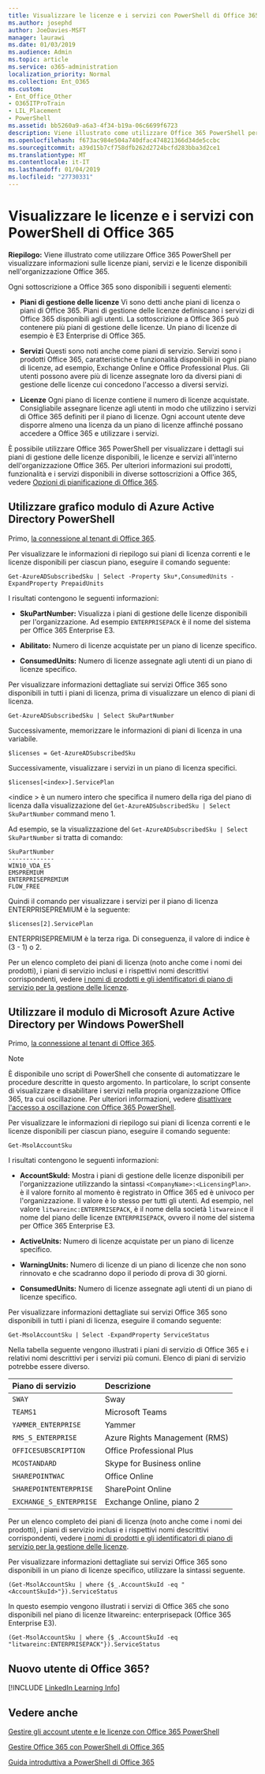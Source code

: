 ```yaml
---
title: Visualizzare le licenze e i servizi con PowerShell di Office 365
ms.author: josephd
author: JoeDavies-MSFT
manager: laurawi
ms.date: 01/03/2019
ms.audience: Admin
ms.topic: article
ms.service: o365-administration
localization_priority: Normal
ms.collection: Ent_O365
ms.custom:
- Ent_Office_Other
- O365ITProTrain
- LIL_Placement
- PowerShell
ms.assetid: bb5260a9-a6a3-4f34-b19a-06c6699f6723
description: Viene illustrato come utilizzare Office 365 PowerShell per visualizzare informazioni sulle licenze piani, servizi e le licenze disponibili nell'organizzazione Office 365.
ms.openlocfilehash: f673ac984e504a740dfac474821366d34de5ccbc
ms.sourcegitcommit: a39d15b7cf758dfb262d2724bcfd283bba3d2ce1
ms.translationtype: MT
ms.contentlocale: it-IT
ms.lasthandoff: 01/04/2019
ms.locfileid: "27730331"
---
```

# <a name="view-licenses-and-services-with-office-365-powershell"></a>Visualizzare le licenze e i servizi con PowerShell di Office 365

**Riepilogo:** Viene illustrato come utilizzare Office 365 PowerShell per visualizzare informazioni sulle licenze piani, servizi e le licenze disponibili nell'organizzazione Office 365.
  
Ogni sottoscrizione a Office 365 sono disponibili i seguenti elementi:

- **Piani di gestione delle licenze** Vi sono detti anche piani di licenza o piani di Office 365. Piani di gestione delle licenze definiscano i servizi di Office 365 disponibili agli utenti. La sottoscrizione a Office 365 può contenere più piani di gestione delle licenze. Un piano di licenze di esempio è E3 Enterprise di Office 365.
    
- **Servizi** Questi sono noti anche come piani di servizio. Servizi sono i prodotti Office 365, caratteristiche e funzionalità disponibili in ogni piano di licenze, ad esempio, Exchange Online e Office Professional Plus. Gli utenti possono avere più di licenze assegnate loro da diversi piani di gestione delle licenze cui concedono l'accesso a diversi servizi.
    
- **Licenze** Ogni piano di licenze contiene il numero di licenze acquistate. Consigliabile assegnare licenze agli utenti in modo che utilizzino i servizi di Office 365 definiti per il piano di licenze. Ogni account utente deve disporre almeno una licenza da un piano di licenze affinché possano accedere a Office 365 e utilizzare i servizi.
    
È possibile utilizzare Office 365 PowerShell per visualizzare i dettagli sui piani di gestione delle licenze disponibili, le licenze e servizi all'interno dell'organizzazione Office 365. Per ulteriori informazioni sui prodotti, funzionalità e i servizi disponibili in diverse sottoscrizioni a Office 365, vedere [Opzioni di pianificazione di Office 365](https://go.microsoft.com/fwlink/p/?LinkId=691147).


## <a name="use-the-azure-active-directory-powershell-for-graph-module"></a>Utilizzare grafico modulo di Azure Active Directory PowerShell

Primo, [la connessione al tenant di Office 365](connect-to-office-365-powershell.md#connect-with-the-azure-active-directory-powershell-for-graph-module).
  
Per visualizzare le informazioni di riepilogo sui piani di licenza correnti e le licenze disponibili per ciascun piano, eseguire il comando seguente:
  
```
Get-AzureADSubscribedSku | Select -Property Sku*,ConsumedUnits -ExpandProperty PrepaidUnits
```

I risultati contengono le seguenti informazioni:
  
- **SkuPartNumber:** Visualizza i piani di gestione delle licenze disponibili per l'organizzazione. Ad esempio `ENTERPRISEPACK` è il nome del sistema per Office 365 Enterprise E3.
    
- **Abilitato:** Numero di licenze acquistate per un piano di licenze specifico.
    
- **ConsumedUnits:** Numero di licenze assegnate agli utenti di un piano di licenze specifico.
    
Per visualizzare informazioni dettagliate sui servizi Office 365 sono disponibili in tutti i piani di licenza, prima di visualizzare un elenco di piani di licenza.

````
Get-AzureADSubscribedSku | Select SkuPartNumber
````

Successivamente, memorizzare le informazioni di piani di licenza in una variabile.

````
$licenses = Get-AzureADSubscribedSku
````

Successivamente, visualizzare i servizi in un piano di licenza specifici.

````
$licenses[<index>].ServicePlan
````

\<indice > è un numero intero che specifica il numero della riga del piano di licenza dalla visualizzazione del `Get-AzureADSubscribedSku | Select SkuPartNumber` command meno 1.

Ad esempio, se la visualizzazione del `Get-AzureADSubscribedSku | Select SkuPartNumber` si tratta di comando:

````
SkuPartNumber
-------------
WIN10_VDA_E5
EMSPREMIUM
ENTERPRISEPREMIUM
FLOW_FREE
````

Quindi il comando per visualizzare i servizi per il piano di licenza ENTERPRISEPREMIUM è la seguente:

````
$licenses[2].ServicePlan
````

ENTERPRISEPREMIUM è la terza riga. Di conseguenza, il valore di indice è (3 - 1) o 2.

Per un elenco completo dei piani di licenza (noto anche come i nomi dei prodotti), i piani di servizio inclusi e i rispettivi nomi descrittivi corrispondenti, vedere [i nomi di prodotti e gli identificatori di piano di servizio per la gestione delle licenze](https://docs.microsoft.com/azure/active-directory/users-groups-roles/licensing-service-plan-reference).

## <a name="use-the-microsoft-azure-active-directory-module-for-windows-powershell"></a>Utilizzare il modulo di Microsoft Azure Active Directory per Windows PowerShell

Primo, [la connessione al tenant di Office 365](connect-to-office-365-powershell.md#connect-with-the-microsoft-azure-active-directory-module-for-windows-powershell).

>[!Note]
>È disponibile uno script di PowerShell che consente di automatizzare le procedure descritte in questo argomento. In particolare, lo script consente di visualizzare e disabilitare i servizi nella propria organizzazione Office 365, tra cui oscillazione. Per ulteriori informazioni, vedere [disattivare l'accesso a oscillazione con Office 365 PowerShell](disable-access-to-sway-with-office-365-powershell.md).
>
    
Per visualizzare le informazioni di riepilogo sui piani di licenza correnti e le licenze disponibili per ciascun piano, eseguire il comando seguente:
  
```
Get-MsolAccountSku
```

I risultati contengono le seguenti informazioni:
  
- **AccountSkuId:** Mostra i piani di gestione delle licenze disponibili per l'organizzazione utilizzando la sintassi `<CompanyName>:<LicensingPlan>`.  _<CompanyName>_ è il valore fornito al momento è registrato in Office 365 ed è univoco per l'organizzazione. Il _<LicensingPlan>_ valore è lo stesso per tutti gli utenti. Ad esempio, nel valore `litwareinc:ENTERPRISEPACK`, è il nome della società `litwareinc`e il nome del piano delle licenze `ENTERPRISEPACK`, ovvero il nome del sistema per Office 365 Enterprise E3.
    
- **ActiveUnits:** Numero di licenze acquistate per un piano di licenze specifico.
    
- **WarningUnits:** Numero di licenze di un piano di licenze che non sono rinnovato e che scadranno dopo il periodo di prova di 30 giorni.
    
- **ConsumedUnits:** Numero di licenze assegnate agli utenti di un piano di licenze specifico.
    
Per visualizzare informazioni dettagliate sui servizi Office 365 sono disponibili in tutti i piani di licenza, eseguire il comando seguente:
  
```
Get-MsolAccountSku | Select -ExpandProperty ServiceStatus
```

Nella tabella seguente vengono illustrati i piani di servizio di Office 365 e i relativi nomi descrittivi per i servizi più comuni. Elenco di piani di servizio potrebbe essere diverso. 
  
|**Piano di servizio**|**Descrizione**|
|:-----|:-----|
| `SWAY` <br/> |Sway  <br/> |
| `TEAMS1` <br/> |Microsoft Teams  <br/> |
| `YAMMER_ENTERPRISE` <br/> |Yammer  <br/> |
| `RMS_S_ENTERPRISE` <br/> |Azure Rights Management (RMS)  <br/> |
| `OFFICESUBSCRIPTION` <br/> |Office Professional Plus  <br/> |
| `MCOSTANDARD` <br/> |Skype for Business online  <br/> |
| `SHAREPOINTWAC` <br/> |Office Online  <br/> |
| `SHAREPOINTENTERPRISE` <br/> |SharePoint Online  <br/> |
| `EXCHANGE_S_ENTERPRISE` <br/> |Exchange Online, piano 2  <br/> |
   
Per un elenco completo dei piani di licenza (noto anche come i nomi dei prodotti), i piani di servizio inclusi e i rispettivi nomi descrittivi corrispondenti, vedere [i nomi di prodotti e gli identificatori di piano di servizio per la gestione delle licenze](https://docs.microsoft.com/azure/active-directory/users-groups-roles/licensing-service-plan-reference).

Per visualizzare informazioni dettagliate sui servizi Office 365 sono disponibili in un piano di licenze specifico, utilizzare la sintassi seguente.
  
```
(Get-MsolAccountSku | where {$_.AccountSkuId -eq "<AccountSkuId>"}).ServiceStatus
```

In questo esempio vengono illustrati i servizi di Office 365 che sono disponibili nel piano di licenze litwareinc: enterprisepack (Office 365 Enterprise E3).
  
```
(Get-MsolAccountSku | where {$_.AccountSkuId -eq "litwareinc:ENTERPRISEPACK"}).ServiceStatus
```


## <a name="new-to-office-365"></a>Nuovo utente di Office 365?

[!INCLUDE [LinkedIn Learning Info](../common/office/linkedin-learning-info.md)]
   
## <a name="see-also"></a>Vedere anche


[Gestire gli account utente e le licenze con Office 365 PowerShell](manage-user-accounts-and-licenses-with-office-365-powershell.md)
  
[Gestire Office 365 con PowerShell di Office 365](manage-office-365-with-office-365-powershell.md)
  
[Guida introduttiva a PowerShell di Office 365](getting-started-with-office-365-powershell.md)
